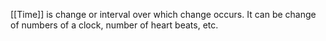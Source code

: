 [[Time]] is change or interval over which change occurs. It can be change of numbers of a clock, number of heart beats, etc.